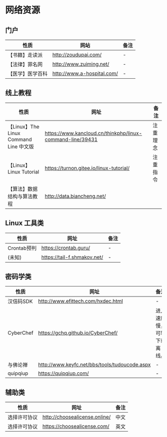 # 网络资源

## 门户

| 性质             | 网站                       | 备注 |
| ---------------- | -------------------------- | ---- |
| 【书籍】走读派   | http://zoudupai.com/       | -    |
| 【法律】罪名网   | http://www.zuiming.net/    | -    |
| 【医学】医学百科 | http://www.a-hospital.com/ | -    |



## 线上教程

| 性质                                   | 网址                                                      | 备注     |
| -------------------------------------- | --------------------------------------------------------- | -------- |
| 【Linux】The Linux Command Line 中文版 | https://www.kancloud.cn/thinkphp/linux-command-line/39431 | 注重理念 |
| 【Linux】 Linux Tutorial               | https://turnon.gitee.io/linux-tutorial/                   | 注重指令 |
| 【算法】数据结构与算法教程             | http://data.biancheng.net/                                |          |



## Linux 工具类

| 性质        | 网址                        | 备注 |
| ----------- | --------------------------- | ---- |
| Crontab预判 | https://crontab.guru/       | -    |
| (未知)      | https://tail-f.shmakov.net/ | -    |



## 密码学类

| 性质      | 网址                                          | 备注                       |
| --------- | --------------------------------------------- | -------------------------- |
| 汉信码SDK | http://www.efittech.com/hxdec.html            | -                          |
| CyberChef | https://gchq.github.io/CyberChef/             | 进入速度慢，可转下载离线。 |
| 与佛论禅  | http://www.keyfc.net/bbs/tools/tudoucode.aspx | -                          |
| quipqiup  | https://quipqiup.com/                         | -                          |



## 辅助类

| 性质         | 网址                          | 备注 |
| ------------ | ----------------------------- | ---- |
| 选择许可协议 | http://choosealicense.online/ | 中文 |
| 选择许可协议 | https://choosealicense.com/   | 英文 |

 